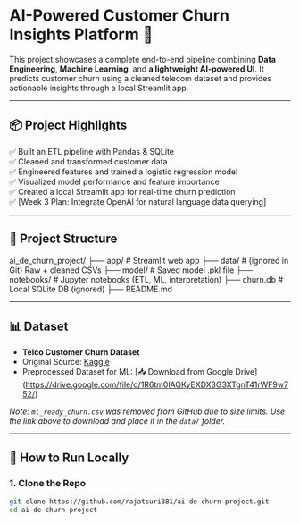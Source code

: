 # AI-Powered Customer Churn Insights Platform 🚀

This project showcases a complete end-to-end pipeline combining **Data Engineering**, **Machine Learning**, and **a lightweight AI-powered UI**. It predicts customer churn using a cleaned telecom dataset and provides actionable insights through a local Streamlit app.

---

## 📦 Project Highlights

✅ Built an ETL pipeline with Pandas & SQLite  
✅ Cleaned and transformed customer data  
✅ Engineered features and trained a logistic regression model  
✅ Visualized model performance and feature importance  
✅ Created a local Streamlit app for real-time churn prediction  
✅ [Week 3 Plan: Integrate OpenAI for natural language data querying]

---

## 📁 Project Structure

ai_de_churn_project/
├── app/ # Streamlit web app
├── data/ # (ignored in Git) Raw + cleaned CSVs
├── model/ # Saved model .pkl file
├── notebooks/ # Jupyter notebooks (ETL, ML, interpretation)
├── churn.db # Local SQLite DB (ignored)
├── README.md


---

## 📊 Dataset

- **Telco Customer Churn Dataset**  
- Original Source: [Kaggle](https://www.kaggle.com/datasets/blastchar/telco-customer-churn)  
- Preprocessed Dataset for ML: [📥 Download from Google Drive] (https://drive.google.com/file/d/1R6tm0lAQKyEXDX3G3XTgnT41rWF9w752/)

*Note: `ml_ready_churn.csv` was removed from GitHub due to size limits. Use the link above to download and place it in the `data/` folder.*

---

## 🧪 How to Run Locally

### 1. Clone the Repo
```bash
git clone https://github.com/rajatsuri881/ai-de-churn-project.git
cd ai-de-churn-project
